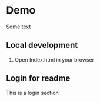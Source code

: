 # Demo

Some text

## Local development

1. Open Index.html in your browser

## Login for readme

This is a login section